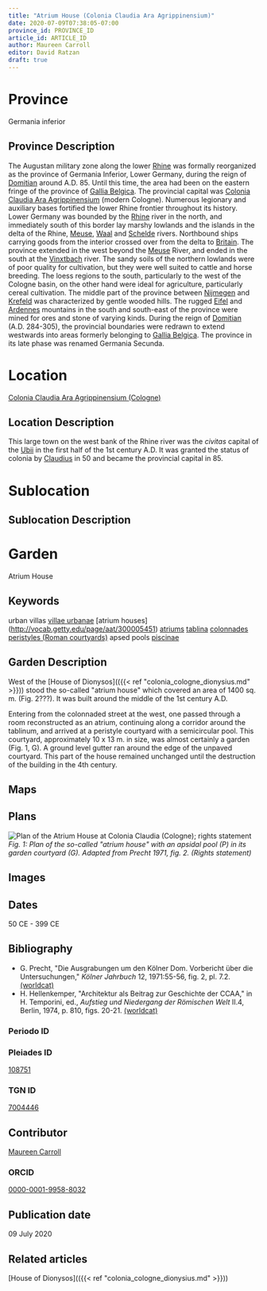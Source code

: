 ```yaml
---
title: "Atrium House (Colonia Claudia Ara Agrippinensium)"
date: 2020-07-09T07:38:05-07:00
province_id: PROVINCE_ID
article_id: ARTICLE_ID
author: Maureen Carroll
editor: David Ratzan
draft: true
---
```


# Province
Germania inferior

## Province Description
The Augustan military zone along the lower [Rhine](link) was formally reorganized as the province of Germania Inferior, Lower Germany, during the reign of [Domitian](link) around A.D. 85. Until this time, the area had been on the eastern fringe of the province of [Gallia Belgica](link). The provincial capital was [Colonia Claudia Ara Agrippinensium](link) (modern Cologne). Numerous legionary and auxiliary bases fortified the lower Rhine frontier throughout its history. Lower Germany was bounded by the [Rhine](link) river in the north, and immediately south of this border lay marshy lowlands and the islands in the delta of the Rhine, [Meuse](link), [Waal](link) and [Schelde](link) rivers. Northbound ships carrying goods from the interior crossed over from the delta to [Britain](link). The province extended in the west beyond the [Meuse](link) River, and ended in the south at the [Vinxtbach](link) river. The sandy soils of the northern lowlands were of poor quality for cultivation, but they were well suited to cattle and horse breeding. The loess regions to the south, particularly to the west of the Cologne basin, on the other hand were ideal for agriculture, particularly cereal cultivation. The middle part of the province between [Nijmegen](link) and [Krefeld](link) was characterized by gentle wooded hills. The rugged [Eifel](link) and [Ardennes](link) mountains in the south and south-east of the province were mined for ores and stone of varying kinds. During the reign of [Domitian](link) (A.D. 284-305), the provincial boundaries were redrawn to extend westwards into areas formerly belonging to [Gallia Belgica](link). The province in its late phase was renamed Germania Secunda.

# Location
[Colonia Claudia Ara Agrippinensium (Cologne)](https://pleiades.stoa.org/places/108751)

## Location Description

This large town on the west bank of the Rhine river was the *civitas* capital of the [Ubii](link) in the first half of the 1st century A.D. It was granted the status of colonia by [Claudius](link) in 50 and became the provincial capital in 85.

# Sublocation

<!--
[AREA WITHIN LOCATION, LIKE “PALATINE HILL”](GEOREFERENCE LINK)
A sublocation is any area larger than an individual garden, but located within a location. I would always try to include a link to a controlled vocabulary here if possible. This ID may well be different from the Garden ID, e.g., Pompeii versus a Garden in one of the houses which has its own Pleiades ID.
-->

## Sublocation Description

<!-- DESCRIPTION -->

# Garden
Atrium House  

## Keywords
urban villas
[villae urbanae](http://vocab.getty.edu/page/aat/300005520)
[atrium houses] (http://vocab.getty.edu/page/aat/300005451)
[atriums](http://vocab.getty.edu/page/aat/300004097)
[tablina](http://vocab.getty.edu/page/aat/300004180)
[colonnades](http://vocab.getty.edu/page/aat/300002613)
[peristyles (Roman courtyards)](http://vocab.getty.edu/page/aat/300080971)
apsed pools
[piscinae]( http://vocab.getty.edu/page/aat/300375619)

## Garden Description
West of the [House of Dionysos](({{< ref "colonia_cologne_dionysius.md" >}})) stood the so-called "atrium house" which covered an area of 1400 sq. m. (Fig. 2???). It was built around the middle of the 1st century A.D.  

Entering from the colonnaded street at the west, one passed through a room reconstructed as an atrium, continuing along a corridor around the tablinum, and arrived at a peristyle courtyard with a semicircular pool. This courtyard, approximately 10 x 13 m. in size, was almost certainly a garden (Fig. 1, G). A ground level gutter ran around the edge of the unpaved courtyard. This part of the house remained unchanged until the destruction of the building in the 4th century.

## Maps

<!--
![ALT_TEXT](IMG_URL)
*CAPTION*
-->

## Plans
![Plan of the Atrium House at Colonia Claudia (Cologne); rights statement](/images/cologne_atrium_plan1_EUR_GI_ColClaAA_Ah_carroll.jpg)
*Fig. 1: Plan of the so-called "atrium house" with an apsidal pool (P) in its garden courtyard (G). Adapted from Precht 1971, fig. 2. (Rights statement)*

## Images

<!--
![ALT_TEXT](IMG_URL)
*CAPTION*
-->

## Dates
50 CE - 399 CE

## Bibliography
- G. Precht, "Die Ausgrabungen um den Kölner Dom. Vorbericht über die Untersuchungen," *Kölner Jahrbuch* 12, 1971:55-56, fig. 2, pl. 7.2. [(worldcat)](http://www.worldcat.org/oclc/638867317)  
- H. Hellenkemper, "Architektur als Beitrag zur Geschichte der CCAA," in H. Temporini, ed., *Aufstieg und Niedergang der Römischen Welt* II.4, Berlin, 1974, p. 810, figs. 20-21. [(worldcat)](link)    

### Periodo ID

<!-- [PERIODO_ID](https://pleiades.stoa.org/places/PLEIADES_ID) -->

### Pleiades ID
[108751](https://pleiades.stoa.org/places/108751)

### TGN ID
[7004446](http://vocab.getty.edu/page/tgn/7004446)

## Contributor
[Maureen Carroll](link)

### ORCID
[0000-0001-9958-8032](https://orcid.org/0000-0001-9958-8032)    

## Publication date
09 July 2020

## Related articles
[House of Dionysos](({{< ref "colonia_cologne_dionysius.md" >}}))
